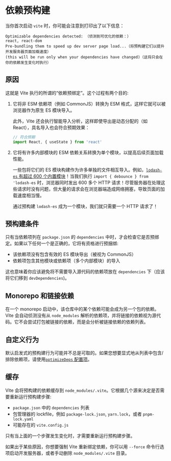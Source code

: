 # 依赖预构建

当你首次启动 `vite` 时，你可能会注意到打印出了以下信息：

```
Optimizable dependencies detected: （侦测到可优化的依赖：）
react, react-dom
Pre-bundling them to speed up dev server page load...（将预构建它们以提升开发服务器页面加载速度）
(this will be run only when your dependencies have changed)（这将只会在你的依赖发生变化时执行）
```

## 原因

这就是 Vite 执行的所谓的“依赖预绑定”。这个过程有两个目的:

1. 它将非 ESM 依赖项（例如 CommonJS）转换为 ESM 格式，这样它就可以被浏览器作为原生 ES 模块导入。

   此外，Vite 还会执行智能导入分析，这样即使导出是动态分配的（如 React），具名导入也会符合预期效果：

   ```js
   // 符合预期
   import React, { useState } from 'react'
   ```

2. 它将有许多内部模块的 ESM 依赖关系转换为单个模块，以提高后续页面加载性能。

   一些包将它们的 ES 模块构建作为许多单独的文件相互导入。例如，[`lodash-es` 有超过 600 个内置模块](https://unpkg.com/browse/lodash-es/)！当我们执行 `import { debounce } from 'lodash-es` 时，浏览器同时发出 600 多个 HTTP 请求！尽管服务器在处理这些请求时没有问题，但大量的请求会在浏览器端造成网络拥塞，导致页面的加载速度相当慢。

   通过预构建 `lodash-es` 成为一个模块，我们就只需要一个 HTTP 请求了！

## 预构建条件

只有当依赖项列在 `package.json` 的 `dependencies` 中时，才会检查它是否预绑定。如果以下任何一个是正确的，它将有资格进行预捆绑:

- 该依赖项没有包含有效的 ES 模块导出（被视为 CommonJS）
- 依赖项包含其他模块或依赖项（多个内部模块）的导入

这也意味着你应该避免将不需要导入源代码的依赖项放在 `dependencies` 下（应该将它们移到 `devDependencies`)。

## Monorepo 和链接依赖

在一个 monorepo 启动中，该仓库中的某个依赖可能会成为另一个包的依赖。Vite 会自动侦测没有从 `node_modules` 解析的依赖项，并将链接的依赖视为源代码。它不会尝试打包被链接的依赖，而是会分析被链接依赖的依赖列表。

## 自定义行为

默认启发式的预构建行为可能并不总是可取的。如果您想要显式地从列表中包含/排除依赖项，请使用[`optimizeDeps` 配置项](/zh/config/#dep-optimization-options)。

## 缓存

Vite 会将预构建的依赖缓存到 `node_modules/.vite`。它根据几个源来决定是否需要重新运行预构建步骤:

- `package.json` 中的 `dependencies` 列表
- 包管理器的 lockfile，例如 `package-lock.json`, `yarn.lock`，或者 `pnpm-lock.yaml`
- 可能存在的 `vite.config.js`

只有当上面的一个步骤发生变化时，才需要重新运行预构建步骤。

如果出于某些原因，你想要强制 Vite 重新绑定依赖，你可以用 `--force` 命令行选项启动开发服务器，或者手动删除 `node_modules/.vite` 目录。
